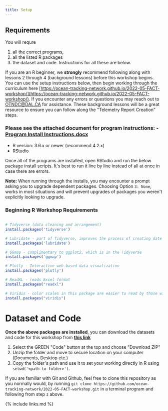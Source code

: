 ```yaml
---
title: Setup
---
```


## Requirements

You will requre 
1. all the correct programs, 
1. all the listed R packages 
1. the dataset and code. Instructions for all these are below.

If you are an R beginner, we **strongly** recommend following along with lessons 2 through 4 (background lessons) before this workshop begins. You can use the setup instructions below, then begin working through the curriculum here [https://ocean-tracking-network.github.io/2022-05-FACT-workshop/](https://ocean-tracking-network.github.io/2022-05-FACT-workshop/). If you encounter any errors or questions you may reach out to OTNDC@DAL.CA for assistance. These background lessons will be a great resource to ensure you can follow along the "Telemetry Report Creation" steps.


### Please see the attached document for program instructions: - [Program Install Instructions.docx](/Resources/install_instructions.docx)
- R version: 3.6.x or newer (recommend 4.2.x) 
- RStudio

Once all of the programs are installed, open RStudio and run the below package install scripts. It's best to run it line by line instead of all at once in case there are errors.

<b>Note:</b> When running through the installs, you may encounter a prompt asking you to upgrade dependent packages. Choosing Option `3: None`, works in most situations and will prevent upgrades of packages you weren't explicitly looking to upgrade.

### Beginning R Workshop Requirements

```r

# Tidyverse (data cleaning and arrangement)
install.packages('tidyverse')

# Lubridate - part of Tidyverse, improves the process of creating date objects
install.packages('lubridate')

# GGmap - complimentary to ggplot2, which is in the Tidyverse
install.packages('ggmap')

# Plotly - Interactive web-based data visualization
install.packages('plotly')

# ReadXL - reads Excel format
install.packages("readxl")

# Viridis - color scales in this package are easier to read by those with colorblindness, and print well in grey scale.
install.packages("viridis")
```


# Dataset and Code

<b>Once the above packages are installed</b>, you can download the datasets and code for this workshop from <b>[this link](https://github.com/ocean-tracking-network/2022-05-FACT-workshop)</b>

1. Select the GREEN "Code" button at the top and choose "Download ZIP"
1. Unzip the folder and move to secure location on your computer (Documents, Desktop etc.)
1. Copy the folder's path and use it to set your working directly in R using `setwd('<path-to-folder>')`.

If you are familiar with Git and Github, feel free to clone this repository as you normally would, by running `git clone https://github.com/ocean-tracking-network/2022-05-FACT-workshop.git` in a terminal program and following from step `3` above.





{% include links.md %}
